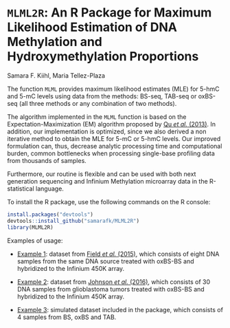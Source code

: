 # `MLML2R`: An R Package for Maximum Likelihood Estimation of DNA Methylation and Hydroxymethylation Proportions

Samara F. Kiihl, Maria Tellez-Plaza  


The function `MLML` provides maximum likelihood estimates (MLE) for 5-hmC and 5-mC levels using data from the methods: BS-seq, TAB-seq or oxBS-seq (all three methods or any combination of two methods). 

The algorithm implemented in the `MLML` function is based on the Expectation-Maximization (EM) algorithm proposed by [Qu *et al.* (2013)](https://www.ncbi.nlm.nih.gov/pmc/articles/PMC3789553/). In addition, our implementation is optimized, since we also derived a non iterative method to obtain the MLE for 5-mC or 5-hmC levels. Our improved formulation can, thus, decrease analytic processing time and computational burden, common bottlenecks when processing single-base profiling data from thousands of samples.

Furthermore, our routine is flexible and can be used with both next generation sequencing and Infinium Methylation microarray data in the R-statistical language.

To install the R package, use the following commands on the R console:


```r
install.packages("devtools")
devtools::install_github("samarafk/MLML2R")
library(MLML2R)
```

Examples of usage:

* [Example 1](./data-raw/example1/): dataset from [Field *et al.* (2015)](https://doi.org/10.1371/journal.pone.0118202), which consists of eight DNA samples from the same DNA source treated with oxBS-BS and hybridized to the Infinium 450K array.

* [Example 2](./data-raw/example2/): dataset from [Johnson *et al.* (2016)](https://www.ncbi.nlm.nih.gov/pubmed/27886174), which consists of 30 DNA samples from glioblastoma tumors treated with oxBS-BS and hybridized to the Infinium 450K array.

* [Example 3](./data-raw/example3/): simulated dataset included in the package, which consists of 4 samples from BS, oxBS and TAB.
